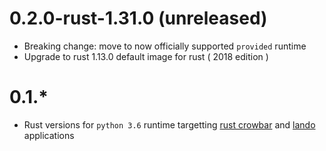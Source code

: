# 0.2.0-rust-1.31.0 (unreleased)

* Breaking change: move to now officially supported `provided` runtime
* Upgrade to rust 1.13.0 default image for rust ( 2018 edition )

# 0.1.*

* Rust versions for `python 3.6` runtime targetting [rust crowbar](https://github.com/ilianaw/rust-crowbar) and [lando](https://github.com/softprops/lando) applications